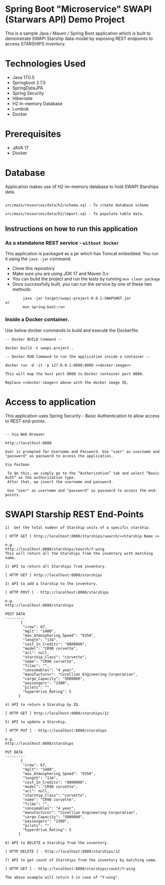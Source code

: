# Spring Boot "Microservice" SWAPI (Starwars API) Demo Project

This is a sample Java / Maven / Spring Boot application which is built to demonstrate SWAPI Starship data-model by exposing REST endpoints to access STARSHIPS inventory.

# Technologies Used

* Java 17.0.5
* Springboot 2.7.5
* SpringDataJPA
* Spring Security
* Hibernate
* H2 In-memory Database
* Lombok
* Docker

# Prerequisites

* JAVA 17
* Docker

# Database

Application makes use of H2 im-memory database to hold SWAPI Starships data.

```

src/main/resources/data/h2/schema.sql - To create database schema

src/main/resources/data/h2/import.sql - To populate table data.

```

## Instructions on how to run this application

### As a standalone REST service - ```without Docker```

This application is packaged as a jar which has Tomcat embedded. You run it using the ```java -jar``` command.

* Clone this repository
* Make sure you are using JDK 17 and Maven 3.x
* You can build the project and run the tests by running ```mvn clean package```
* Once successfully built, you can run the service by one of these two methods:
```
        java -jar target/swapi-project-0.0.1-SNAPSHOT.jar
or
        mvn spring-boot:run
```

### Inside a Docker container.

Use below docker commands to build and execute the Dockerfile.

```
-- Docker BUILD Command --

docker build -t swapi-project .

```
```
-- Docker RUN Command to run the application inside a container --

docker run -d -it -p 127.0.0.1:8080:8080 <<docker-image>> 

This will map the host port 8080 to Docker container port 8080.

Replace <<docker-image>> above with the docker image ID,

```

# Access to application
This application uses Spring Security - Basic Authentication to allow access to REST end-points.

```

-- Via Web Browser

http://localhost:8080

User is prompted for Username and Password. Use "user" as username and "password" as password to access the application.
```

```
Via Postman
 
 To do this, we simply go to the “Authorization” tab and select “Basic Auth” as the authorization type. 
 After that, we insert the username and password. 
 
 Use "user" as username and "password" as password to access the end-points.

```

# SWAPI Starship REST End-Points


```
1)  Get the total number of Starship units of a specific starship.

[ HTTP GET ] http://localhost:8080/starships/search/<<Starship Name >>

e.g.
http://localhost:8080/starships/search/Y-wing
This will return all the Starships from the inventory with matching name.

```

```
2) API to return all Starships from inventory.

[ HTTP GET ] http://localhost:8080/starships

```
```
3) API to add a Starship to the inventory.

[ HTTP POST ] - http://localhost:8080/starships

e.g.
http://localhost:8080/starships

POST DATA 
---------
       {
        "crew": 67,
        "mglt": "1400",
        "max_Atmosphering_Speed": "9350",
        "length": "134",
        "cost_In_Credits": "8800000",
        "model": "CR90 corvette",
        "acl": null,
        "starship_Class": "corvette",
        "name": "CR90 corvette",        
        "films": "",
        "consumables": "4 year",
        "manufacturer": "Corellian Engineering Corporation",
        "cargo_Capacity": "5000000",
        "passengers": "2300",
        "pilots": "",        
        "hyperdrive_Rating": 5
      }
```

```
4) API to return a Starship by ID.

[ HTTP GET ] http://localhost:8080/starships/12

```
```
5) API to update a Starship.

[ HTTP PUT ] - http://localhost:8080/starships

e.g.
http://localhost:8080/starships

PUT DATA 
---------
       {
        "crew": 67,
        "mglt": "1400",
        "max_Atmosphering_Speed": "9350",
        "length": "134",
        "cost_In_Credits": "8800000",
        "model": "CR90 corvette",
        "acl": null,
        "starship_Class": "corvette",
        "name": "CR90 corvette",        
        "films": "",
        "consumables": "4 year",
        "manufacturer": "Corellian Engineering Corporation",
        "cargo_Capacity": "5000000",
        "passengers": "2300",
        "pilots": "",        
        "hyperdrive_Rating": 5
      }
```
```
6) API to DELETE a Starship from the inventory.

[ HTTP DELETE ] - http://localhost:8080/starships/12

```

```
7) API to get count of Starships from the inventory by matching name.

[ HTTP GET ] - http://localhost:8080/starships/count/Y-wing

The above example will return 3 in case of "Y-wing".

```



